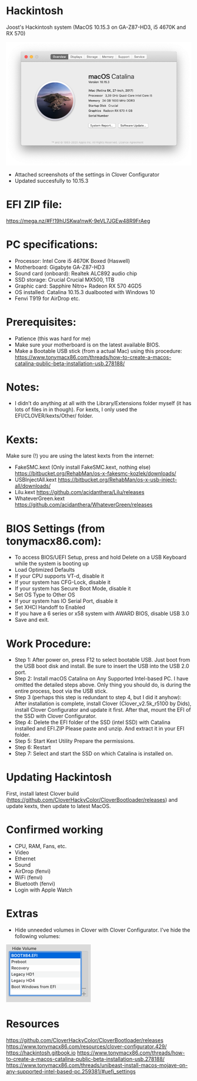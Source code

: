 # Hackintosh
Joost's Hackintosh system (MacOS 10.15.3 on GA-Z87-HD3, i5 4670K and RX 570)

![alt test](/Pictures/AboutFinder.png)

- Attached screenshots of the settings in Clover Configurator
- Updated succesfully to 10.15.3

# EFI ZIP file:
https://mega.nz/#F!19hUSKwa!nwK-9eVL7JGEw48R9FrAeg 


# PC specifications:
- Processor: Intel Core i5 4670K Boxed (Haswell)
- Motherboard: Gigabyte GA-Z87-HD3
- Sound card (onboard): Realtek ALC892 audio chip
- SSD storage: Crucial Crucial MX500, 1TB 
- Graphic card: Sapphire Nitro+ Radeon RX 570 4GD5
- OS installed: Catalina 10.15.3 dualbooted with Windows 10
- Fenvi T919 for AirDrop etc.

# Prerequisites:
-	Patience (this was hard for me)
-	Make sure your motherboard is on the latest available BIOS.
-	Make a Bootable USB stick (from a actual Mac) using this procedure:
https://www.tonymacx86.com/threads/how-to-create-a-macos-catalina-public-beta-installation-usb.278188/ 

# Notes:
- I didn’t do anything at all with the Library/Extensions folder myself (it has lots of files in in though). For kexts, I only used the EFI/CLOVER/kexts/Other/ folder.

# Kexts:
Make sure (!) you are using the latest kexts from the internet: 

- FakeSMC.kext (Only install FakeSMC.kext, nothing else)
https://bitbucket.org/RehabMan/os-x-fakesmc-kozlek/downloads/
- USBInjectAll.kext
https://bitbucket.org/RehabMan/os-x-usb-inject-all/downloads/
- Lilu.kext
https://github.com/acidanthera/Lilu/releases
- WhateverGreen.kext
https://github.com/acidanthera/WhateverGreen/releases

# BIOS Settings (from tonymacx86.com):
- To access BIOS/UEFI Setup, press and hold Delete on a USB Keyboard while the system is booting up
- Load Optimized Defaults
- If your CPU supports VT-d, disable it
- If your system has CFG-Lock, disable it
- If your system has Secure Boot Mode, disable it
- Set OS Type to Other OS
- If your system has IO Serial Port, disable it
- Set XHCI Handoff to Enabled
- If you have a 6 series or x58 system with AWARD BIOS, disable USB 3.0
- Save and exit.

# Work Procedure:
- Step 1: 
After power on, press F12 to select bootable USB.
Just boot from the USB boot disk and install.
Be sure to insert the USB into the USB 2.0 port.
- Step 2: 
Install macOS Catalina on Any Supported Intel-based PC.
I have omitted the detailed steps above. Only thing you should do, is during the entire process, boot via the USB stick.
- Step 3 (perhaps this step is redundant to step 4, but I did it anyhow): 
After installation is complete, install Clover (Clover_v2.5k_r5100 by Dids), install Clover Configurator and update it first. After that, mount the EFI of the SSD with Clover Configurator.
- Step 4: 
Delete the EFI folder of the SSD (intel SSD) with Catalina installed and EFI.ZIP
Please paste and unzip. And extract it in your EFI folder.
- Step 5:
Start Kext Utility
Prepare the permissions.
- Step 6:
Restart
- Step 7: 
Select and start the SSD on which Catalina is installed on.
 
# Updating Hackintosh
 First, install latest Clover build (https://github.com/CloverHackyColor/CloverBootloader/releases) and update kexts, then update to latest MacOS.
 
# Confirmed working
-	CPU, RAM, Fans, etc.
- Video
-	Ethernet
-	Sound
- AirDrop (fenvi)
- WiFi (fenvi)
- Bluetooth (fenvi)
- Login with Apple Watch

# Extras
- Hide unneeded volumes in Clover with Clover Configurator. I've hide the following volumes:

![alt test](/Pictures/HideVolumes.png)

# Resources
https://github.com/CloverHackyColor/CloverBootloader/releases
https://www.tonymacx86.com/resources/clover-configurator.429/ 
https://hackintosh.gitbook.io 
https://www.tonymacx86.com/threads/how-to-create-a-macos-catalina-public-beta-installation-usb.278188/
https://www.tonymacx86.com/threads/unibeast-install-macos-mojave-on-any-supported-intel-based-pc.259381/#uefi_settings
